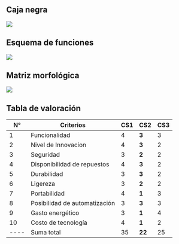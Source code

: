 ## Caja negra

<image src ="https://github.com/1502Pam/Project/blob/main/Im%C3%A1genes/caja_negra.jpeg"> 


## Esquema de funciones

<image src ="https://github.com/1502Pam/Project/blob/main/Im%C3%A1genes/esquema_funciones.jpeg"> 


## Matriz morfológica 

<image src ="https://github.com/1502Pam/Project/blob/main/Im%C3%A1genes/matriz_3.png">

## Tabla de valoración

| N° | Criterios | CS1 | CS2 | CS3 |
|-----------|------------|-----------|-----------|-----------|
| 1 |Funcionalidad|4|**3**|3|
| 2 |Nivel de Innovacion|4|**3**|2|
| 3 |Seguridad|3|**2**|2|
| 4 |Disponibilidad de repuestos|4|**3**|2|
| 5 |Durabilidad|3|**3**|2|
| 6 |Ligereza|3|**2**|2|
| 7 |Portabilidad|4|**1**|3|
| 8 |Posibilidad de automatización|3|**3**|3|
| 9 |Gasto energético|3|**1**|4|
| 10 |Costo de tecnología|4|**1**|2|
|----|Suma total| 35 | **22** | 25 |


